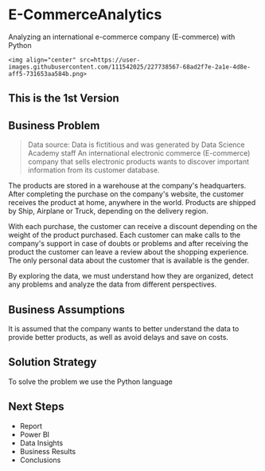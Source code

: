 # E-CommerceAnalytics
Analyzing an international e-commerce company (E-commerce) with Python

	<img align="center" src=https://user-images.githubusercontent.com/111542025/227738567-68ad2f7e-2a1e-4d8e-aff5-731653aa584b.png>

## This is the 1st Version 

## Business Problem
> Data source: Data is fictitious and was generated by Data Science Academy staff
An international electronic commerce (E-commerce) company that sells electronic products wants to discover important information from its customer database.<br>

The products are stored in a warehouse at the company's headquarters. After completing the purchase on the company's website, the customer receives the product at home, anywhere in the world. Products are shipped by Ship, Airplane or Truck, depending on the delivery region.<br>

With each purchase, the customer can receive a discount depending on the weight of the product purchased. Each customer can make calls to the company's support in case of doubts or problems and after receiving the product the customer can leave a review about the shopping experience. The only personal data about the customer that is available is the gender.<br>

By exploring the data, we must understand how they are organized, detect any problems and analyze the data from different perspectives.

## Business Assumptions
It is assumed that the company wants to better understand the data to provide better products, as well as avoid delays and save on costs.

## Solution Strategy
To solve the problem we use the Python language

## Next Steps
* Report
* Power BI
* Data Insights
* Business Results
* Conclusions


